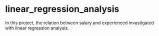 # linear_regression_analysis
In this project, the relation between salary and experienced invastigated with linear regression analysis.

